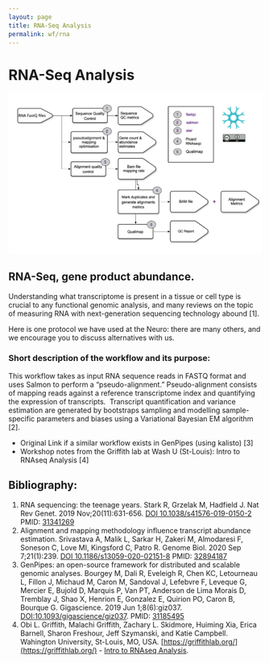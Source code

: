 ```yaml
---
layout: page
title: RNA-Seq Analysis
permalink: wf/rna
---
```


# RNA-Seq Analysis


![RNA-Seq](/wf/WF01_RNASeq_workflow_ver02.jpg "RNA-Seq Workflow")


## RNA-Seq, gene product abundance.

Understanding what transcriptome is present in a tissue or cell type is crucial to any functional genomic analysis, and many reviews on the topic of measuring RNA with next-generation sequencing technology abound [1]. 

Here is one protocol we have used at the Neuro: there are many others, and we encourage you to discuss alternatives with us.

### Short description of the workflow and its purpose:

This workflow takes as input RNA sequence reads in FASTQ format and uses Salmon to perform a “pseudo-alignment.” Pseudo-alignment consists of mapping reads against a reference transcriptome index and quantifying the expression of transcripts. 
Transcript quantification and variance estimation are generated by bootstraps sampling and modelling sample-specific parameters and biases using a Variational Bayesian EM algorithm [2].
	
* Original Link if a similar workflow exists in GenPipes (using kalisto) [3]
* Workshop notes from the Griffith lab at Wash U (St-Louis): Intro to RNAseq Analysis [4]


## Bibliography:

1. RNA sequencing: the teenage years. Stark R, Grzelak M, Hadfield J. Nat Rev Genet. 2019 Nov;20(11):631-656. [DOI 10.1038/s41576-019-0150-2](https://www.nature.com/articles/s41576-019-0150-2) PMID: [31341269](https://pubmed.ncbi.nlm.nih.gov/31341269/) 
2. Alignment and mapping methodology influence transcript abundance estimation. Srivastava A, Malik L, Sarkar H, Zakeri M, Almodaresi F, Soneson C, Love MI, Kingsford C, Patro R. Genome Biol. 2020 Sep 7;21(1):239. [DOI 10.1186/s13059-020-02151-8](https://doi.org/10.1186/s13059-020-02151-8) PMID: [32894187](https://pubmed.ncbi.nlm.nih.gov/32894187/) 
3. GenPipes: an open-source framework for distributed and scalable genomic analyses. Bourgey M, Dali R, Eveleigh R, Chen KC, Letourneau L, Fillon J, Michaud M, Caron M, Sandoval J, Lefebvre F, Leveque G, Mercier E, Bujold D, Marquis P, Van PT, Anderson de Lima Morais D, Tremblay J, Shao X, Henrion E, Gonzalez E, Quirion PO, Caron B, Bourque G. Gigascience. 2019 Jun 1;8(6):giz037. [DOI:10.1093/gigascience/giz037](https://academic.oup.com/gigascience/article/8/6/giz037/5513895). PMID: [31185495](https://pubmed.ncbi.nlm.nih.gov/31185495/)  
4. Obi L. Griffith, Malachi Griffith, Zachary L. Skidmore, Huiming Xia, Erica Barnell, Sharon Freshour, Jeff Szymanski, and Katie Campbell. Wahington University, St-Louis, MO, USA. [https://griffithlab.org/](https://griffithlab.org/) -  [Intro to RNAseq Analysis](https://pmbio.org/module-06-rnaseq/0006/01/01/Intro_to_RNAseq_Analysis/).





